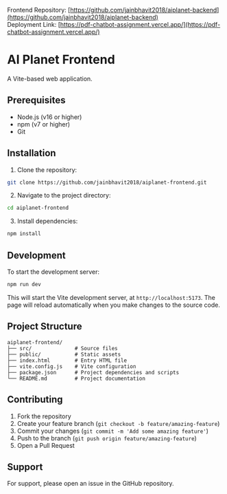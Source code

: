 Frontend Repository: [https://github.com/jainbhavit2018/aiplanet-backend](https://github.com/jainbhavit2018/aiplanet-backend) \
Deployment Link: [https://pdf-chatbot-assignment.vercel.app/](https://pdf-chatbot-assignment.vercel.app/)

# AI Planet Frontend

A Vite-based web application.

## Prerequisites

- Node.js (v16 or higher)
- npm (v7 or higher)
- Git

## Installation

1. Clone the repository:
```bash
git clone https://github.com/jainbhavit2018/aiplanet-frontend.git
```

2. Navigate to the project directory:
```bash
cd aiplanet-frontend
```

3. Install dependencies:
```bash
npm install
```

## Development

To start the development server:
```bash
npm run dev
```

This will start the Vite development server, at `http://localhost:5173`. The page will reload automatically when you make changes to the source code.

## Project Structure

```
aiplanet-frontend/
├── src/              # Source files
├── public/           # Static assets
├── index.html        # Entry HTML file
├── vite.config.js    # Vite configuration
├── package.json      # Project dependencies and scripts
└── README.md         # Project documentation
```

## Contributing

1. Fork the repository
2. Create your feature branch (`git checkout -b feature/amazing-feature`)
3. Commit your changes (`git commit -m 'Add some amazing feature'`)
4. Push to the branch (`git push origin feature/amazing-feature`)
5. Open a Pull Request

## Support

For support, please open an issue in the GitHub repository.
